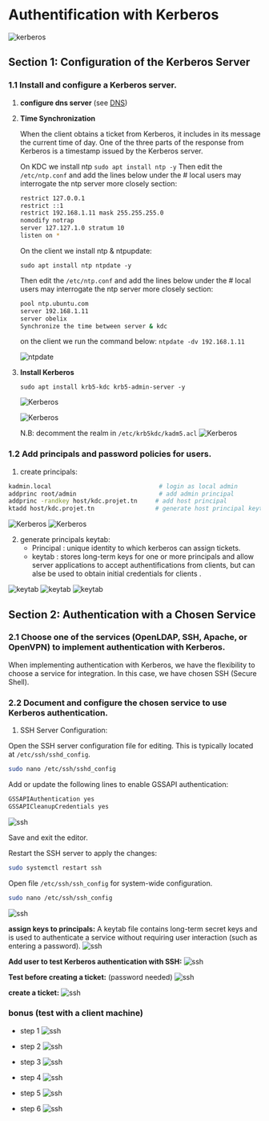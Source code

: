 # Authentification with Kerberos

![kerberos](./screenshots/Kerberos.png)

## Section 1: Configuration of the Kerberos Server

### 1.1 Install and configure a Kerberos server.

1. **configure dns server** (see [DNS](../DNS/README.md))

2. **Time Synchronization**
   
    When the client obtains a ticket from Kerberos, it includes in its message the current time of day. One of the three parts of the response from Kerberos is a timestamp issued by the Kerberos server.

    On KDC we install ntp
    `sudo apt install ntp -y`
    Then edit the `/etc/ntp.conf` and add the lines below under the # local users may interrogate the ntp server more closely section:

    ```bash
    restrict 127.0.0.1
    restrict ::1
    restrict 192.168.1.11 mask 255.255.255.0
    nomodify notrap
    server 127.127.1.0 stratum 10
    listen on *
    ```
    On the client we install ntp & ntpupdate:

    `sudo apt install ntp ntpdate -y`

    Then edit the `/etc/ntp.conf` and add the lines below under the # local users may interrogate the ntp server more closely section:

    ```bash
    pool ntp.ubuntu.com
    server 192.168.1.11
    server obelix
    Synchronize the time between server & kdc
    ```
    on the client we run the command below:
    `ntpdate -dv 192.168.1.11`

    ![ntpdate](./screenshots/ntpsync.png)
3. **Install Kerberos**
   
    `sudo apt install krb5-kdc krb5-admin-server -y`

    ![Kerberos](./screenshots/ker-conf-1.png)

    ![Kerberos](./screenshots/kerb-conf-2.png)

    N.B: decomment the realm in `/etc/krb5kdc/kadm5.acl`
    ![Kerberos](./screenshots/conf3.png)

### 1.2 Add principals and password policies for users.

1. create principals:
```bash
kadmin.local                              # login as local admin
addprinc root/admin                       # add admin principal
addprinc -randkey host/kdc.projet.tn     # add host principal
ktadd host/kdc.projet.tn                 # generate host principal keytab
```

![Kerberos](./screenshots/principal_create.png)
![Kerberos](./screenshots/list_principal.png)

2. generate principals keytab:
   - Principal : unique identity to which kerberos can assign tickets.
   - keytab : stores long-term keys for one or more principals and allow server applications to accept authentifications from clients, but can alse be used to obtain initial credentials for clients .
  
  ![keytab](./screenshots/adding_keys%20tokeytab.png)
  ![keytab](./screenshots/keytab_config.png)
  ![keytab](./screenshots/keytabReady.png)
  
## Section 2: Authentication with a Chosen Service

### 2.1 Choose one of the services (OpenLDAP, SSH, Apache, or OpenVPN) to implement authentication with Kerberos.

When implementing authentication with Kerberos, we have the flexibility to choose a service for integration. In this case, we have chosen SSH (Secure Shell).

### 2.2 Document and configure the chosen service to use Kerberos authentication.

1. SSH Server Configuration:

Open the SSH server configuration file for editing. This is typically located at `/etc/ssh/sshd_config`.

```bash
sudo nano /etc/ssh/sshd_config
```
Add or update the following lines to enable GSSAPI authentication:

```bash
GSSAPIAuthentication yes
GSSAPICleanupCredentials yes
```
![ssh](./screenshots/config_ssh_1.png)

Save and exit the editor.

Restart the SSH server to apply the changes:

```bash
sudo systemctl restart ssh
```

Open file `/etc/ssh/ssh_config` for system-wide configuration.
```bash
sudo nano /etc/ssh/ssh_config  
```
![ssh](./screenshots/ssh_config_2_.png)

**assign keys to principals:**
A keytab file contains long-term secret keys and is used to authenticate a service without requiring user interaction (such as entering a password).
![ssh](./screenshots/3.png)

**Add user to test Kerberos authentication with SSH:**
![ssh](./screenshots/add_user_4.png)

**Test before creating a ticket:**
(password needed)
![ssh](./screenshots/ssh_with_password_before_craeting_ticket_5.png)

**create a ticket:**
![ssh](./screenshots/generate_ticket_and_ssh_7.png)

### bonus (test with a client machine)
- step 1
![ssh](./screenshots/1.png)

- step 2
![ssh](./screenshots/ssh_config_2.png)

- step 3
![ssh](./screenshots/ssh_config_3.png)

- step 4
![ssh](./screenshots/create_utilisateur_4.png)

- step 5
![ssh](./screenshots/generate_ticket_5.png)

- step 6
![ssh](./screenshots/6.png)

